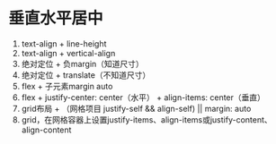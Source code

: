 # 垂直水平居中

1. text-align + line-height
2. text-align + vertical-align
3. 绝对定位 + 负margin（知道尺寸）
4. 绝对定位 + translate（不知道尺寸）
5. flex + 子元素margin auto
6. flex  + justify-center: center（水平） + align-items: center（垂直）
7. grid布局 + （网格项目 justify-self && align-self) || margin: auto
8. grid，在网格容器上设置justify-items、align-items或justify-content、align-content

